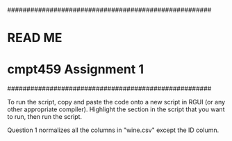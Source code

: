 #####################################################
# READ ME
# cmpt459 Assignment 1
#####################################################

To run the script, copy and paste the code onto a new 
script in RGUI (or any other appropriate compiler).
Highlight the section in the script that you want to run,
then run the script.

Question 1 normalizes all the columns in "wine.csv" 
except the ID column.
